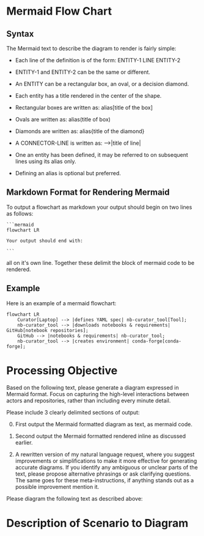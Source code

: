 
# Mermaid Flow Chart

## Syntax

The Mermaid text to describe the diagram to render is fairly simple:

- Each line of the definition is of the form:  ENTITY-1 LINE ENTITY-2

- ENTITY-1 and ENTITY-2 can be the same or different.
- An ENTITY can be a rectangular box, an oval, or a decision diamond.
- Each entity has a title rendered in the center of the shape.
- Rectangular boxes are written as:  alias[title of the box]
- Ovals are written as: alias(title of box)
- Diamonds are written as: alias{title of the diamond}
- A CONNECTOR-LINE is written as: -->|title of line|
- One an entity has been defined,  it may be referred to on subsequent lines using its alias only.
- Defining an alias is optional but preferred.

## Markdown Format for Rendering Mermaid

To output a flowchart as markdown your output should begin on two lines as follows:

````text
```mermaid
flowchart LR

Your output should end with:

```
````

all on it's own line. Together these delimit the block of mermaid code to be rendered.

## Example

Here is an example of a mermaid flowchart:

```mermaid
flowchart LR
    Curator[Laptop] --> |defines YAML spec| nb-curator_tool[Tool];
    nb-curator_tool --> |downloads notebooks & requirements| GitHub[notebook repositories];
    GitHub --> |notebooks & requirements| nb-curator_tool;
    nb-curator_tool --> |creates environment| conda-forge[conda-forge];
```

# Processing Objective

Based on the following text, please generate a diagram expressed in
Mermaid format. Focus on capturing the high-level interactions between
actors and repositories, rather than including every minute
detail.

Please include 3 clearly delimited sections of output:

0. First output the Mermaid formatted diagram as text,  as mermaid code.

1. Second output the Mermaid formatted rendered inline as discussed earlier.

2. A rewritten version of my natural language request, where you
suggest improvements or simplifications to make it more effective for
generating accurate diagrams. If you identify any ambiguous or unclear
parts of the text, please propose alternative phrasings or ask
clarifying questions.  The same goes for these meta-instructions,  if
anything stands out as a possible improvement mention it.

Please diagram the following text as described above:

# Description of Scenario to Diagram


